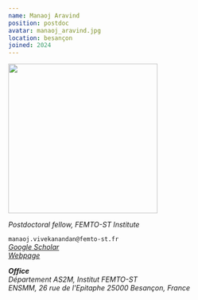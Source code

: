 ```yaml
---
name: Manaoj Aravind
position: postdoc
avatar: manaoj_aravind.jpg
location: besançon
joined: 2024
---
```


<img width="300" src="{{site.baseurl}}/images/people/{{page.avatar}}" data-action="zoom">

_Postdoctoral fellow, FEMTO-ST Institute_<br>

<i class="fa fa-envelope-o"></i> `manaoj.vivekanandan@femto-st.fr` <br>
 <i class="fa fa-bar-chart-o" /> [Google Scholar](https://scholar.google.co.in/citations?user=plINTsQAAAAJ&hl=en) <br> 
<i class="fa fa-github" /> [Webpage](https://man-aravind.github.io/) <br>

**Office**<br>
Département AS2M, Institut FEMTO-ST <br>
ENSMM, 26 rue de l'Epitaphe
25000 Besançon, France

<!--I am a post-doctoral researcher in the FEMTO Neuro Group at the [FEMTO-ST Institute](https://www.femto-st.fr/fr/Departements-de-recherche/AS2M/Presentation) (CNRS/Université de Bourgogne Franche-Comté) and the [Perception and Sounds Design team](https://www.ircam.fr/recherche/equipes-recherche/pds/) (STMS lab/CNRS/Ircam Paris).-->